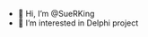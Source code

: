 - 👋 Hi, I’m @SueRKing
- 👀 I’m interested in Delphi project

<!---
SueRKing/SueRKing is a ✨ special ✨ repository because its `README.md` (this file) appears on your GitHub profile.
You can click the Preview link to take a look at your changes.
--->
